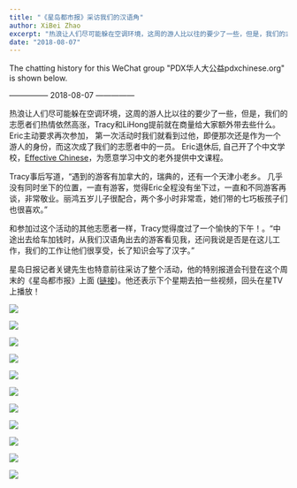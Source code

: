 ```yaml
---
title: "《星岛都市报》采访我们的汉语角"
author: XiBei Zhao
excerpt: "热浪让人们尽可能躲在空调环境，这周的游人比以往的要少了一些，但是，我们的志愿者们热情依然高涨，Tracy和Lihong提前就在商量给大家额外带去些什么。Eric主动要求再次参加， 第一次活动时我们就看到过他，即便那次还是作为一个游人的身份，而这次成了我们的志愿者中的一员。 Eric退休后, 自己开了个中文学校，为愿意学习中文的老外提供中文课程。"
date: "2018-08-07"
---
```


The chatting history for this WeChat group "PDX华人大公益pdxchinese.org" is shown below.

—————  2018-08-07  —————

热浪让人们尽可能躲在空调环境，这周的游人比以往的要少了一些，但是，我们的志愿者们热情依然高涨，Tracy和LiHong提前就在商量给大家额外带去些什么。Eric主动要求再次参加， 第一次活动时我们就看到过他，即便那次还是作为一个游人的身份，而这次成了我们的志愿者中的一员。 Eric退休后, 自己开了个中文学校，[Effective Chinese](https://effectivechinese.net/)，为愿意学习中文的老外提供中文课程。

Tracy事后写道，“遇到的游客有加拿大的，瑞典的，还有一个天津小老乡。 几乎没有同时坐下的位置，一直有游客，觉得Eric全程没有坐下过，一直和不同游客再谈，非常敬业。丽鸿五岁儿子很配合，两个多小时非常乖，她们带的七巧板孩子们也很喜欢。”

和参加过这个活动的其他志愿者一样，Tracy觉得度过了一个愉快的下午！。“中途出去给车加钱时，从我们汉语角出去的游客看见我，还问我说是否是在这儿工作，我们的工作让他们很享受，长了知识会写了汉字。”

星岛日报记者关键先生也特意前往采访了整个活动，他的特别报道会刊登在这个周末的《星岛都市报》上面 ([链接](https://issuu.com/uscitypost/docs/sfcp20180811/8))。他还表示下个星期去拍一些视频，回头在星TV上播放！

![](https://res.cloudinary.com/dhngj18do/image/upload/f_auto,q_auto/v1/images/c9d1a8b6c255c75126c51bbc094ee6d6)

![](https://res.cloudinary.com/dhngj18do/image/upload/f_auto,q_auto/v1/images/be355d2c95a825a84ecdd70d08990214)

![](https://res.cloudinary.com/dhngj18do/image/upload/f_auto,q_auto/v1/images/942d11cf74b88289b10533dc0b8265ad)

![](https://res.cloudinary.com/dhngj18do/image/upload/f_auto,q_auto/v1/images/fc815939bf381b1d205d95e3ba3f202f)

![](https://res.cloudinary.com/dhngj18do/image/upload/f_auto,q_auto/v1/images/7531a35e96da3f51129627699b4d927a)

![](https://res.cloudinary.com/dhngj18do/image/upload/f_auto,q_auto/v1/images/667801f8cdcd390d709a59215583804e)

![](https://res.cloudinary.com/dhngj18do/image/upload/f_auto,q_auto/v1/images/60c17ad5db1cb3f25cacee9193bb52c2)

![](https://res.cloudinary.com/dhngj18do/image/upload/f_auto,q_auto/v1/images/39fa08f7313904b4fda8fca4a14c24a0)

![](https://res.cloudinary.com/dhngj18do/image/upload/f_auto,q_auto/v1/images/65d97379b8b4c5e9013a81a28ac08a75)

![](https://res.cloudinary.com/dhngj18do/image/upload/f_auto,q_auto/v1/images/81639f3c964c73a1d5d46f1f5c4767d1)

![](https://res.cloudinary.com/dhngj18do/image/upload/f_auto,q_auto/v1/images/6dde787ff3c0597d97f6fa193041fc53)
